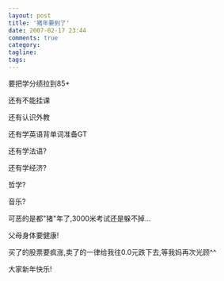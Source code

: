 ```yaml
---
layout: post
title: '猪年要到了'
date: 2007-02-17 23:44
comments: true
category: 
tagline: 
tags:
---
```

    

要把学分绩拉到85+

还有不能挂课

还有认识外教

还有学英语背单词准备GT

还有学法语?

还有学经济?

哲学?

音乐?

可恶的是都"猪"年了,3000米考试还是躲不掉...

父母身体要健康!

买了的股票要疯涨,卖了的一律给我往0.0元跌下去,等我妈再次光顾^^

大家新年快乐!
